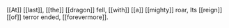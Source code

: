 [[At]] [[last]], [[the]] [[dragon]] fell, [[with]] [[a]] [[mighty]] roar, 
Its [[reign]] [[of]] terror ended, [[forevermore]]. 